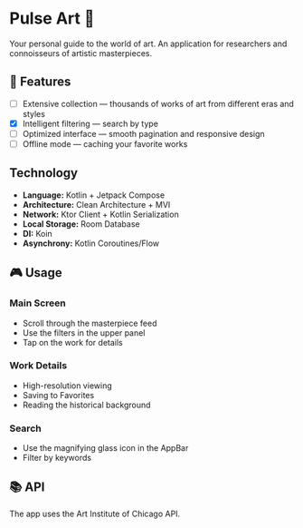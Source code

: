 # Pulse Art 🎨

Your personal guide to the world of art. An application for researchers and connoisseurs of artistic masterpieces.

## 🌟 Features

- [ ] Extensive collection — thousands of works of art from different eras and styles
- [x] Intelligent filtering — search by type
- [ ] Optimized interface — smooth pagination and responsive design
- [ ] Offline mode — caching your favorite works

## Technology

- **Language:** Kotlin + Jetpack Compose  
- **Architecture:** Clean Architecture + MVI  
- **Network:** Ktor Client + Kotlin Serialization  
- **Local Storage:** Room Database  
- **DI:** Koin  
- **Asynchrony:** Kotlin Coroutines/Flow  

## 🎮 Usage

### Main Screen
- Scroll through the masterpiece feed
- Use the filters in the upper panel
- Tap on the work for details

### Work Details
- High-resolution viewing
- Saving to Favorites
- Reading the historical background

### Search
- Use the magnifying glass icon in the AppBar
- Filter by keywords

## 📚 API

The app uses the Art Institute of Chicago API.
